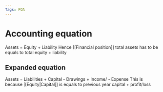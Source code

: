 ```yaml
---
Tags: POA
---
```

# Accounting equation
Assets = Equity + Liability
Hence [[Financial position]] total assets has to be equals to total equity + liability

## Expanded equation
Assets = Liabilities + Capital - Drawings + Income/ - Expense
This is because [[Equity|Capital]] is equals to previous year capital + profit/loss